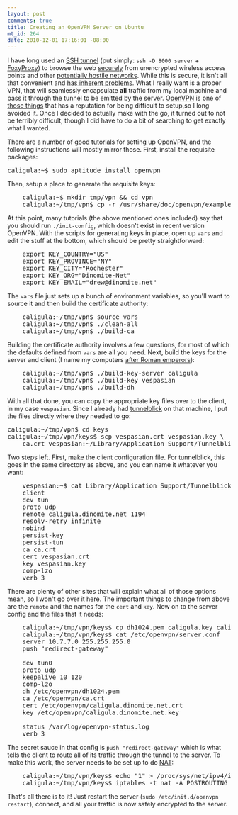 ```yaml
--- 
layout: post
comments: true
title: Creating an OpenVPN Server on Ubuntu
mt_id: 264
date: 2010-12-01 17:16:01 -08:00
---
```

 I have long used an [SSH tunnel](http://embraceubuntu.com/2006/12/08/ssh-tunnel-socks-proxy-forwarding-secure-browsing/) (put simply: `ssh -D 8000 server` + [FoxyProxy](http://getfoxyproxy.org/)) to browse the web [securely](http://codebutler.com/firesheep) from unencrypted wireless access points and other [potentially hostile networks](http://www.wallofsheep.com/).  While this is secure, it isn't all that convenient and [has inherent problems](http://sites.inka.de/bigred/devel/tcp-tcp.html).  What I really want is a proper VPN, that will seamlessly encapsulate **all** traffic from my local machine and pass it through the tunnel to be emitted by the server.  [OpenVPN](http://openvpn.net/) is one of [those things](http://www.postfix.org/) that has a reputation for being difficult to setup,so I long avoided it.  Once I decided to actually make with the go, it turned out to not be terribly difficult, though I did have to do a bit of searching to get exactly what I wanted.

There are a number of [good](http://www.linux.com/learn/tutorials/304510:weekend-project-setting-up-a-vpn-on-your-linux-router-or-gateway) [tutorials](http://www.itsatechworld.com/2006/01/29/how-to-configure-openvpn/) for setting up OpenVPN, and the following instructions will mostly mirror those.  First, install the requisite packages:

<pre class="brush: bash">
caligula:~$ sudo aptitude install openvpn
</pre>

Then, setup a place to generate the requisite keys:

<pre class="brush: bash">
    caligula:~$ mkdir tmp/vpn && cd vpn
    caligula:~/tmp/vpn$ cp -r /usr/share/doc/openvpn/examples/easy-rsa/2.0/* .
</pre>

At this point, many tutorials (the above mentioned ones included) say that you should run `./init-config`, which doesn't exist in recent version OpenVPN.  With the scripts for generating keys in place, open up `vars` and edit the stuff at the bottom, which should be pretty straightforward:

<pre class="brush: bash">
    export KEY_COUNTRY="US"
    export KEY_PROVINCE="NY"
    export KEY_CITY="Rochester"
    export KEY_ORG="Dinomite-Net"
    export KEY_EMAIL="drew@dinomite.net"
</pre>

The `vars` file just sets up a bunch of environment variables, so you'll want to source it and then build the certificate authority:

<pre class="brush: bash">
    caligula:~/tmp/vpn$ source vars
    caligula:~/tmp/vpn$ ./clean-all
    caligula:~/tmp/vpn$ ./build-ca
</pre>

Building the certificate authority involves a few questions, for most of which the defaults defined from `vars` are all you need.  Next, build the keys for the server and client (I name my computers [after Roman emperors](http://dinomite.net/2009/caligulas-giant-ship/)):

<pre class="brush: bash">
    caligula:~/tmp/vpn$ ./build-key-server caligula
    caligula:~/tmp/vpn$ ./build-key vespasian
    caligula:~/tmp/vpn$ ./build-dh
</pre>

With all that done, you can copy the appropriate key files over to the client, in my case `vespasian`.  Since I already had [tunnelblick](http://code.google.com/p/tunnelblick/) on that machine, I put the files directly where they needed to go:

<pre class="brush: bash">
caligula:~/tmp/vpn$ cd keys
caligula:~/tmp/vpn/keys$ scp vespasian.crt vespasian.key \
    ca.crt vespasian:~/Library/Application Support/Tunnelblick/Configurations/
</pre>

Two steps left.  First, make the client configuration file.  For tunnelblick, this goes in the same directory as above, and you can name it whatever you want:

<pre class="brush: bash">
    vespasian:~$ cat Library/Application Support/Tunnelblick/Configurations/client.conf
    client
    dev tun
    proto udp
    remote caligula.dinomite.net 1194
    resolv-retry infinite
    nobind
    persist-key
    persist-tun
    ca ca.crt
    cert vespasian.crt
    key vespasian.key
    comp-lzo
    verb 3
</pre>

There are plenty of other sites that will explain what all of those options mean, so I won't go over it here.  The important things to change from above are the `remote` and the names for the `cert` and `key`.  Now on to the server config and the files that it needs:
    
<pre class="brush: bash">
    caligula:~/tmp/vpn/keys$ cp dh1024.pem caligula.key caligula.crt /etc/openvpn/
    caligula:~/tmp/vpn/keys$ cat /etc/openvpn/server.conf
    server 10.7.7.0 255.255.255.0
    push "redirect-gateway"

    dev tun0
    proto udp
    keepalive 10 120
    comp-lzo
    dh /etc/openvpn/dh1024.pem
    ca /etc/openvpn/ca.crt
    cert /etc/openvpn/caligula.dinomite.net.crt
    key /etc/openvpn/caligula.dinomite.net.key

    status /var/log/openvpn-status.log
    verb 3
</pre>

The secret sauce in that config is `push "redirect-gateway"` which is what tells the client to route all of its traffic through the tunnel to the server.  To make this work, the server needs to be set up to do [NAT](http://en.wikipedia.org/wiki/Network_address_translation):

<pre class="brush: bash">
    caligula:~/tmp/vpn/keys$ echo "1" > /proc/sys/net/ipv4/ip_forward
    caligula:~/tmp/vpn/keys$ iptables -t nat -A POSTROUTING -s 10.7.7.0/24 -o eth0 -j MASQUERADE
</pre>

That's all there is to it!  Just restart the server (`sudo /etc/init.d/openvpn restart`), connect, and all your traffic is now safely encrypted to the server. 
